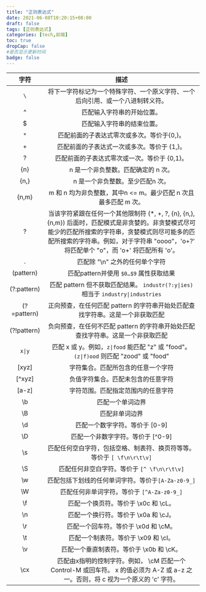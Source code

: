 ```yaml
---
title: "正则表达式"
date: 2021-06-08T10:20:15+08:00
draft: false
tags: [正则表达式]  
categories: [tech,前端]
toc: true
dropCap: false
#是否显示更新时间
badge: false
---
```


|字符|描述|
|:-:|:-:|
`\`|将下一字符标记为一个特殊字符、一个原义字符、一个后向引用、或一个八进制转义符。
|^|匹配输入字符串的开始位置。|
|$|匹配输入字符串的结束位置。|
|`*`|匹配前面的子表达式零次或多次。等价于{0,}。|
|+|匹配前面的子表达式一次或多次。等价于 {1,}。|
|?|匹配前面的子表达式零次或一次。等价于 {0,1}。|
|{n}|n 是一个非负整数。匹配确定的 n 次。|
|{n,}|n 是一个非负整数。至少匹配n 次。|
|{n,m}|m 和 n 均为非负整数，其中n <= m。最少匹配 n 次且最多匹配 m 次。|
|?|当该字符紧跟在任何一个其他限制符 (*, +, ?, {n}, {n,}, {n,m}) 后面时，匹配模式是非贪婪的。非贪婪模式尽可能少的匹配所搜索的字符串，贪婪模式则尽可能多的匹配所搜索的字符串。例如，对于字符串 "oooo"，'o+?' 将匹配单个 "o"，而 'o+' 将匹配所有 'o'。|
|.|匹配除 "\n" 之外的任何单个字符|
|(pattern)|匹配pattern并使用 `$0…$9` 属性获取结果
(?:pattern)|匹配 pattern 但不获取匹配结果。 `industr(?:y\|ies)` 相当于 `industry\|industries`
(?=pattern)|正向预查，在任何匹配 pattern 的字符串开始处匹配查找字符串。这是一个非获取匹配
(?!pattern)|负向预查，在任何不匹配 pattern 的字符串开始处匹配查找字符串。这是一个非获取匹配
`x\|y`|匹配 x 或 y。例如，`z\|food` 能匹配 "z" 或 "food"。`(z\|f)ood` 则匹配 "zood" 或 "food"
[xyz]|字符集合。匹配所包含的任意一个字符
[^xyz]|负值字符集合。匹配未包含的任意字符
[a-z]|字符范围。匹配指定范围内的任意字符
\b|匹配一个单词边界
\B|匹配非单词边界
\d|匹配一个数字字符。等价于 [0-9]
\D|匹配一个非数字字符。等价于 [^0-9]
\s|匹配任何空白字符，包括空格、制表符、换页符等等。等价于 `[ \f\n\r\t\v]`
\S|匹配任何非空白字符。等价于 `[^ \f\n\r\t\v]`
\w|匹配包括下划线的任何单词字符。等价于`[A-Za-z0-9_]`
\W|匹配任何非单词字符。等价于 `[^A-Za-z0-9_]`
\f|匹配一个换页符。等价于 \x0c 和 \cL。
\n|匹配一个换行符。等价于 \x0a 和 \cJ。
\r|匹配一个回车符。等价于 \x0d 和 \cM。
\t|匹配一个制表符。等价于 \x09 和 \cI。
\v|匹配一个垂直制表符。等价于 \x0b 和 \cK。
\cx|匹配由x指明的控制字符。例如， \cM 匹配一个 Control-M 或回车符。 x 的值必须为 A-Z 或 a-z 之一。否则，将 c 视为一个原义的 'c' 字符。